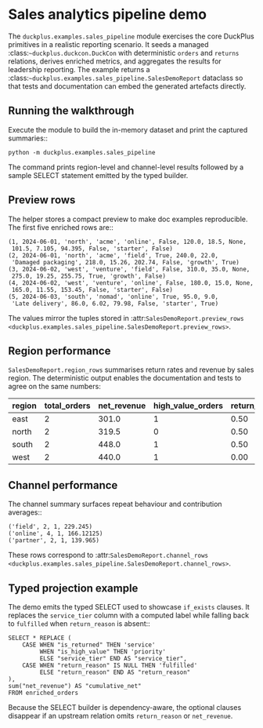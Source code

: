 # Sales analytics pipeline demo

The ``duckplus.examples.sales_pipeline`` module exercises the core DuckPlus
primitives in a realistic reporting scenario.  It seeds a managed
:class:`~duckplus.duckcon.DuckCon` with deterministic ``orders`` and ``returns``
relations, derives enriched metrics, and aggregates the results for leadership
reporting.  The example returns a
:class:`~duckplus.examples.sales_pipeline.SalesDemoReport` dataclass so that tests
and documentation can embed the generated artefacts directly.

## Running the walkthrough

Execute the module to build the in-memory dataset and print the captured
summaries::

    python -m duckplus.examples.sales_pipeline

The command prints region-level and channel-level results followed by a sample
SELECT statement emitted by the typed builder.

## Preview rows

The helper stores a compact preview to make doc examples reproducible.  The
first five enriched rows are::

    (1, 2024-06-01, 'north', 'acme', 'online', False, 120.0, 18.5, None,
     101.5, 7.105, 94.395, False, 'starter', False)
    (2, 2024-06-01, 'north', 'acme', 'field', True, 240.0, 22.0,
     'Damaged packaging', 218.0, 15.26, 202.74, False, 'growth', True)
    (3, 2024-06-02, 'west', 'venture', 'field', False, 310.0, 35.0, None,
     275.0, 19.25, 255.75, True, 'growth', False)
    (4, 2024-06-02, 'west', 'venture', 'online', False, 180.0, 15.0, None,
     165.0, 11.55, 153.45, False, 'starter', False)
    (5, 2024-06-03, 'south', 'nomad', 'online', True, 95.0, 9.0,
     'Late delivery', 86.0, 6.02, 79.98, False, 'starter', True)

The values mirror the tuples stored in
:attr:`SalesDemoReport.preview_rows <duckplus.examples.sales_pipeline.SalesDemoReport.preview_rows>`.

## Region performance

``SalesDemoReport.region_rows`` summarises return rates and revenue by sales
region.  The deterministic output enables the documentation and tests to agree
on the same numbers:

| region | total_orders | net_revenue | high_value_orders | return_rate |
| ------ | ------------ | ----------- | ----------------- | ----------- |
| east   | 2            | 301.0       | 1                 | 0.50        |
| north  | 2            | 319.5       | 0                 | 0.50        |
| south  | 2            | 448.0       | 1                 | 0.50        |
| west   | 2            | 440.0       | 1                 | 0.00        |

## Channel performance

The channel summary surfaces repeat behaviour and contribution averages::

    ('field', 2, 1, 229.245)
    ('online', 4, 1, 166.12125)
    ('partner', 2, 1, 139.965)

These rows correspond to
:attr:`SalesDemoReport.channel_rows <duckplus.examples.sales_pipeline.SalesDemoReport.channel_rows>`.

## Typed projection example

The demo emits the typed SELECT used to showcase ``if_exists`` clauses.  It
replaces the ``service_tier`` column with a computed label while falling back to
``fulfilled`` when ``return_reason`` is absent::

    SELECT * REPLACE (
        CASE WHEN "is_returned" THEN 'service'
             WHEN "is_high_value" THEN 'priority'
             ELSE "service_tier" END AS "service_tier",
        CASE WHEN "return_reason" IS NULL THEN 'fulfilled'
             ELSE "return_reason" END AS "return_reason"
    ),
    sum("net_revenue") AS "cumulative_net"
    FROM enriched_orders

Because the SELECT builder is dependency-aware, the optional clauses disappear
if an upstream relation omits ``return_reason`` or ``net_revenue``.
